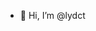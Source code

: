 - 👋 Hi, I’m @lydct

<!---
lydct/lydct is a ✨ special ✨ repository because its `README.md` (this file) appears on your GitHub profile.
You can click the Preview link to take a look at your changes.
--->
